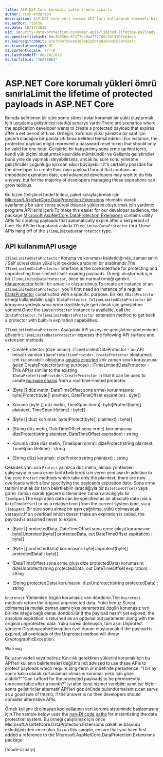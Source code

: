 ```yaml
---
title: ASP.NET Core korumalı yükleri ömrü sınırla
author: rick-anderson
description: ASP.NET Core veri koruma API'ları kullanarak korumalı bir yükü ömrü sınırlamak öğrenin.
ms.author: riande
ms.date: 10/14/2016
uid: security/data-protection/consumer-apis/limited-lifetime-payloads
ms.openlocfilehash: 8dc3b856ec67477ec8ae777749c9bf3107eb4eda
ms.sourcegitcommit: a1afd04758e663d7062a5bfa8a0d4dca38f42afc
ms.translationtype: MT
ms.contentlocale: tr-TR
ms.lasthandoff: 06/20/2018
ms.locfileid: "36278063"
---
```

# <a name="limit-the-lifetime-of-protected-payloads-in-aspnet-core"></a><span data-ttu-id="fb565-103">ASP.NET Core korumalı yükleri ömrü sınırla</span><span class="sxs-lookup"><span data-stu-id="fb565-103">Limit the lifetime of protected payloads in ASP.NET Core</span></span>

<span data-ttu-id="fb565-104">Burada belirlenen bir süre sonra süresi dolar korumalı bir yükü oluşturmak için uygulama geliştiricisi istediği senaryo vardır.</span><span class="sxs-lookup"><span data-stu-id="fb565-104">There are scenarios where the application developer wants to create a protected payload that expires after a set period of time.</span></span> <span data-ttu-id="fb565-105">Örneğin, korumalı yükü yalnızca bir saat için geçerli olacağını bir parola sıfırlama belirteci temsil edebilir.</span><span class="sxs-lookup"><span data-stu-id="fb565-105">For instance, the protected payload might represent a password reset token that should only be valid for one hour.</span></span> <span data-ttu-id="fb565-106">Geliştirici bir katıştırılmış sona erme tarihini içerir, kendi yük biçimi oluşturmak kesinlikle mümkündür ve Gelişmiş geliştiriciler bunu yine de yapmak isteyebilirsiniz, ancak bu süre sonu yönetme geliştiriciler çoğunluğu için can sıkıcı büyüyebilir.</span><span class="sxs-lookup"><span data-stu-id="fb565-106">It's certainly possible for the developer to create their own payload format that contains an embedded expiration date, and advanced developers may wish to do this anyway, but for the majority of developers managing these expirations can grow tedious.</span></span>

<span data-ttu-id="fb565-107">Bu bizim Geliştirici hedef kitlesi, paket kolaylaştırmak için [Microsoft.AspNetCore.DataProtection.Extensions](https://www.nuget.org/packages/Microsoft.AspNetCore.DataProtection.Extensions/) otomatik olarak ayarlanmış bir süre sonra süresi dolacak yüklerini oluşturmak için yardımcı programı API'lerini içerir.</span><span class="sxs-lookup"><span data-stu-id="fb565-107">To make this easier for our developer audience, the package [Microsoft.AspNetCore.DataProtection.Extensions](https://www.nuget.org/packages/Microsoft.AspNetCore.DataProtection.Extensions/) contains utility APIs for creating payloads that automatically expire after a set period of time.</span></span> <span data-ttu-id="fb565-108">Bu API'leri kapatarak askıda `ITimeLimitedDataProtector` türü.</span><span class="sxs-lookup"><span data-stu-id="fb565-108">These APIs hang off of the `ITimeLimitedDataProtector` type.</span></span>

## <a name="api-usage"></a><span data-ttu-id="fb565-109">API kullanımı</span><span class="sxs-lookup"><span data-stu-id="fb565-109">API usage</span></span>

<span data-ttu-id="fb565-110">`ITimeLimitedDataProtector` Koruma ve koruması kaldırıldığında, zaman sınırlı / Self süresi dolan yükü için çekirdek arabirimi bir arabirimdir.</span><span class="sxs-lookup"><span data-stu-id="fb565-110">The `ITimeLimitedDataProtector` interface is the core interface for protecting and unprotecting time-limited / self-expiring payloads.</span></span> <span data-ttu-id="fb565-111">Örneği oluşturmak için bir `ITimeLimitedDataProtector`, önce bir normal örneği gerekir. [Idataprotector](xref:security/data-protection/consumer-apis/overview) belirli bir amaç ile oluşturulmuş.</span><span class="sxs-lookup"><span data-stu-id="fb565-111">To create an instance of an `ITimeLimitedDataProtector`, you'll first need an instance of a regular [IDataProtector](xref:security/data-protection/consumer-apis/overview) constructed with a specific purpose.</span></span> <span data-ttu-id="fb565-112">Bir kez `IDataProtector` örneği kullanılabilir, çağrı `IDataProtector.ToTimeLimitedDataProtector` bir koruyucu yerleşik sona erme özellikleriyle geri almak için genişletme yöntemi.</span><span class="sxs-lookup"><span data-stu-id="fb565-112">Once the `IDataProtector` instance is available, call the `IDataProtector.ToTimeLimitedDataProtector` extension method to get back a protector with built-in expiration capabilities.</span></span>

<span data-ttu-id="fb565-113">`ITimeLimitedDataProtector` Aşağıdaki API yüzeyi ve genişletme yöntemlerini gösterir:</span><span class="sxs-lookup"><span data-stu-id="fb565-113">`ITimeLimitedDataProtector` exposes the following API surface and extension methods:</span></span>

* <span data-ttu-id="fb565-114">CreateProtector (dize amacı): ITimeLimitedDataProtector - bu API benzer varolan `IDataProtectionProvider.CreateProtector` oluşturmak için kullanılabilir olduğunu [amaçla zincirleri](xref:security/data-protection/consumer-apis/purpose-strings) kök zaman sınırlı koruyucusu gelen.</span><span class="sxs-lookup"><span data-stu-id="fb565-114">CreateProtector(string purpose) : ITimeLimitedDataProtector - This API is similar to the existing `IDataProtectionProvider.CreateProtector` in that it can be used to create [purpose chains](xref:security/data-protection/consumer-apis/purpose-strings) from a root time-limited protector.</span></span>

* <span data-ttu-id="fb565-115">(Byte [] düz metin, DateTimeOffset sona erme) korunmasına: byte]</span><span class="sxs-lookup"><span data-stu-id="fb565-115">Protect(byte[] plaintext, DateTimeOffset expiration) : byte[]</span></span>

* <span data-ttu-id="fb565-116">Koruma (byte [] düz metin, TimeSpan ömrü): byte]</span><span class="sxs-lookup"><span data-stu-id="fb565-116">Protect(byte[] plaintext, TimeSpan lifetime) : byte[]</span></span>

* <span data-ttu-id="fb565-117">(Byte [] düz) korumak: byte]</span><span class="sxs-lookup"><span data-stu-id="fb565-117">Protect(byte[] plaintext) : byte[]</span></span>

* <span data-ttu-id="fb565-118">(String düz metin, DateTimeOffset sona erme) korunmasına: dize</span><span class="sxs-lookup"><span data-stu-id="fb565-118">Protect(string plaintext, DateTimeOffset expiration) : string</span></span>

* <span data-ttu-id="fb565-119">Koruma (dize düz metin, TimeSpan ömrü): dize</span><span class="sxs-lookup"><span data-stu-id="fb565-119">Protect(string plaintext, TimeSpan lifetime) : string</span></span>

* <span data-ttu-id="fb565-120">(String düz) korumak: dize</span><span class="sxs-lookup"><span data-stu-id="fb565-120">Protect(string plaintext) : string</span></span>

<span data-ttu-id="fb565-121">Çekirdek yanı sıra `Protect` yalnızca düz metin, alması yöntemleri çalışmayıp'ın sona erme tarihi belirterek izin veren yeni aşırı.</span><span class="sxs-lookup"><span data-stu-id="fb565-121">In addition to the core `Protect` methods which take only the plaintext, there are new overloads which allow specifying the payload's expiration date.</span></span> <span data-ttu-id="fb565-122">Sona erme tarihini mutlak bir tarih belirtilebilir (aracılığıyla bir `DateTimeOffset`) veya göreli zaman olarak (geçerli sisteminden zaman aracılığıyla bir `TimeSpan`).</span><span class="sxs-lookup"><span data-stu-id="fb565-122">The expiration date can be specified as an absolute date (via a `DateTimeOffset`) or as a relative time (from the current system time, via a `TimeSpan`).</span></span> <span data-ttu-id="fb565-123">Bir süre sonu almaz bir aşırı çağrılırsa, yükü dolmayacak varsayılır.</span><span class="sxs-lookup"><span data-stu-id="fb565-123">If an overload which doesn't take an expiration is called, the payload is assumed never to expire.</span></span>

* <span data-ttu-id="fb565-124">(Byte [] protectedData, DateTimeOffset sona erme çıkışı) korumasını: byte]</span><span class="sxs-lookup"><span data-stu-id="fb565-124">Unprotect(byte[] protectedData, out DateTimeOffset expiration) : byte[]</span></span>

* <span data-ttu-id="fb565-125">(Byte [] protectedData) korumasını: byte]</span><span class="sxs-lookup"><span data-stu-id="fb565-125">Unprotect(byte[] protectedData) : byte[]</span></span>

* <span data-ttu-id="fb565-126">(DateTimeOffset sona erme çıkışı dize protectedData) korumasını: dize</span><span class="sxs-lookup"><span data-stu-id="fb565-126">Unprotect(string protectedData, out DateTimeOffset expiration) : string</span></span>

* <span data-ttu-id="fb565-127">(String protectedData) korumasını: dize</span><span class="sxs-lookup"><span data-stu-id="fb565-127">Unprotect(string protectedData) : string</span></span>

<span data-ttu-id="fb565-128">`Unprotect` Yöntemleri özgün korumasız veri döndürür.</span><span class="sxs-lookup"><span data-stu-id="fb565-128">The `Unprotect` methods return the original unprotected data.</span></span> <span data-ttu-id="fb565-129">Yükü henüz Süresi dolmamışsa mutlak zaman aşımı çıkış parametresi özgün korumasız veri birlikte isteğe bağlı olarak döndürülür.</span><span class="sxs-lookup"><span data-stu-id="fb565-129">If the payload hasn't yet expired, the absolute expiration is returned as an optional out parameter along with the original unprotected data.</span></span> <span data-ttu-id="fb565-130">Yükü süresi dolmuşsa, tüm aşırı Unprotect yöntemi CryptographicException özel durum oluşturacak.</span><span class="sxs-lookup"><span data-stu-id="fb565-130">If the payload is expired, all overloads of the Unprotect method will throw CryptographicException.</span></span>

>[!WARNING]
> <span data-ttu-id="fb565-131">Bu uzun vadeli veya belirsiz Kalıcılık gerektiren yüklerini korumak için bu API'leri kullanın belirlemeleri değil.</span><span class="sxs-lookup"><span data-stu-id="fb565-131">It's not advised to use these APIs to protect payloads which require long-term or indefinite persistence.</span></span> <span data-ttu-id="fb565-132">"I bir ay sonra kalıcı olarak kurtarılamaz olmasını korumalı yükü için göze alabilir?"</span><span class="sxs-lookup"><span data-stu-id="fb565-132">"Can I afford for the protected payloads to be permanently unrecoverable after a month?"</span></span> <span data-ttu-id="fb565-133">iyi altın kural hizmet verebilir; yanıt ise hiçbir sonra geliştiriciler alternatif API'leri göz önünde bulundurmalısınız.</span><span class="sxs-lookup"><span data-stu-id="fb565-133">can serve as a good rule of thumb; if the answer is no then developers should consider alternative APIs.</span></span>

<span data-ttu-id="fb565-134">Örnek kullanır [dı olmayan kod yollarının](xref:security/data-protection/configuration/non-di-scenarios) veri koruma sisteminde başlatmasını için.</span><span class="sxs-lookup"><span data-stu-id="fb565-134">The sample below uses the [non-DI code paths](xref:security/data-protection/configuration/non-di-scenarios) for instantiating the data protection system.</span></span> <span data-ttu-id="fb565-135">Bu örneği çalıştırmak için önce Microsoft.AspNetCore.DataProtection.Extensions paketine başvuru eklediğinizden emin olun.</span><span class="sxs-lookup"><span data-stu-id="fb565-135">To run this sample, ensure that you have first added a reference to the Microsoft.AspNetCore.DataProtection.Extensions package.</span></span>

[!code-csharp[](limited-lifetime-payloads/samples/limitedlifetimepayloads.cs)]
